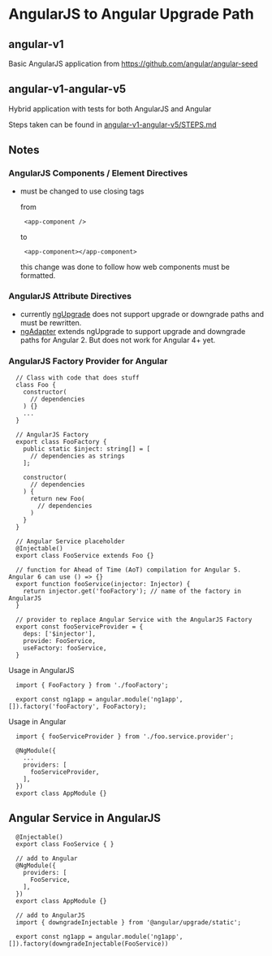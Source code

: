 # AngularJS to Angular Upgrade Path

## angular-v1

Basic AngularJS application from https://github.com/angular/angular-seed

## angular-v1-angular-v5

Hybrid application with tests for both AngularJS and Angular

Steps taken can be found in [angular-v1-angular-v5/STEPS.md](./angular-v1-angular-v5/STEPS.md)


## Notes

### AngularJS Components / Element Directives

 - must be changed to use closing tags

    from

        <app-component />

    to

        <app-component></app-component>

    this change was done to follow how web components must be formatted.

### AngularJS Attribute Directives

- currently [ngUpgrade](https://github.com/angular/angular/tree/master/packages/upgrade) does not support upgrade or downgrade paths and must be rewritten.
- [ngAdapter](https://github.com/DanielSchuech/ngAdapter) extends ngUpgrade to support upgrade and downgrade paths for Angular 2. But does not work for Angular 4+ yet.

### AngularJS Factory Provider for Angular

      // Class with code that does stuff
      class Foo {
        constructor(
          // dependencies
        ) {}
        ...
      }

      // AngularJS Factory
      export class FooFactory {
        public static $inject: string[] = [
          // dependencies as strings
        ];

        constructor(
          // dependencies
        ) {
          return new Foo(
            // dependencies
          )
        }
      }

      // Angular Service placeholder
      @Injectable()
      export class FooService extends Foo {}

      // function for Ahead of Time (AoT) compilation for Angular 5. Angular 6 can use () => {}
      export function fooService(injector: Injector) {
        return injector.get('fooFactory'); // name of the factory in AngularJS
      }

      // provider to replace Angular Service with the AngularJS Factory
      export const fooServiceProvider = {
        deps: ['$injector'],
        provide: FooService,
        useFactory: fooService,
      }

Usage in AngularJS

      import { FooFactory } from './fooFactory';

      export const ng1app = angular.module('ng1app', []).factory('fooFactory', FooFactory);

Usage in Angular

      import { fooServiceProvider } from './foo.service.provider';

      @NgModule({
        ...
        providers: [
          fooServiceProvider,
        ],
      })
      export class AppModule {}

## Angular Service in AngularJS

      @Injectable()
      export class FooService { }

      // add to Angular
      @NgModule({
        providers: [
          FooService,
        ],
      })
      export class AppModule {}

      // add to AngularJS
      import { downgradeInjectable } from '@angular/upgrade/static';

      export const ng1app = angular.module('ng1app', []).factory(downgradeInjectable(FooService))
